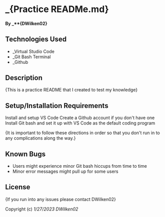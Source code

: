 # _{Practice READMe.md}

#### By _**{DWilken02}

## Technologies Used

* _Virtual Studio Code
* _Git Bash Terminal
* _Github

## Description

{This is a practice README that I created to test my knowledge}

## Setup/Installation Requirements

Install and setup VS Code
Create a Github account if you don't have one
Install Git bash and set it up with VS Code as the default coding program

{It is important to follow these directions in order so that you don't run in to any complications along the way.}

## Known Bugs

* Users might experience minor Git bash hiccups from time to time
* Minor error messages might pull up for some users

## License

{If you run into any issues please contact DWilken02}

Copyright (c) _1/27/2023_ _DWilken02_